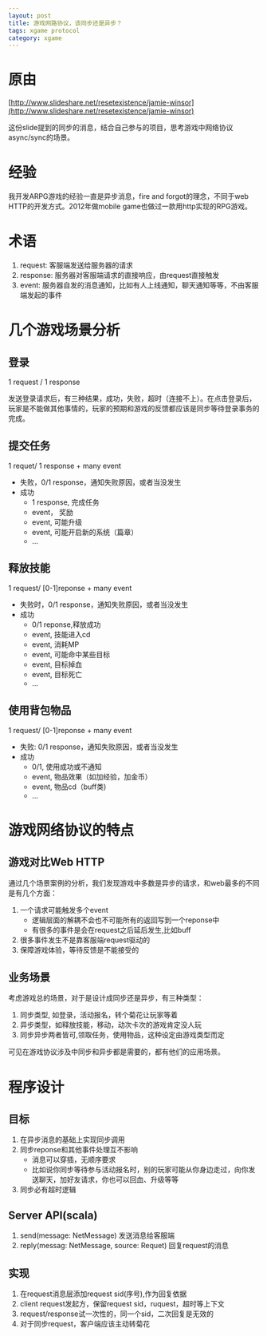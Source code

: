 ```yaml
---
layout: post
title: 游戏网路协议，该同步还是异步？
tags: xgame protocol
category: xgame
---
```


# 原由

[http://www.slideshare.net/resetexistence/jamie-winsor](http://www.slideshare.net/resetexistence/jamie-winsor)

这份slide提到的同步的消息，结合自己参与的项目，思考游戏中网络协议async/sync的场景。

# 经验

我开发ARPG游戏的经验一直是异步消息，fire and forgot的理念，不同于web HTTP的开发方式。2012年做mobile game也做过一款用http实现的RPG游戏。


# 术语
1. request: 客服端发送给服务器的请求
2. response: 服务器对客服端请求的直接响应，由request直接触发
3. event: 服务器自发的消息通知，比如有人上线通知，聊天通知等等，不由客服端发起的事件

# 几个游戏场景分析

## 登录
1 request / 1 response

发送登录请求后，有三种结果，成功，失败，超时（连接不上）。在点击登录后，玩家是不能做其他事情的，玩家的预期和游戏的反馈都应该是同步等待登录事务的完成。

## 提交任务

1 requet/ 1 response + many event

- 失败，0/1 response，通知失败原因，或者当没发生
- 成功
	- 1 response, 完成任务
	- event， 奖励
	- event, 可能升级
	- event, 可能开启新的系统（篇章）
	- ...

## 释放技能

1 request/ [0-1]reponse + many event

- 失败时，0/1 response，通知失败原因，或者当没发生
- 成功
	- 0/1 reponse,释放成功
	- event, 技能进入cd
	- event, 消耗MP
	- event, 可能命中某些目标
	- event, 目标掉血
	- event, 目标死亡
	- ...

## 使用背包物品

1 request/ [0-1]reponse + many event

- 失败: 0/1 response，通知失败原因，或者当没发生
- 成功
	- 0/1, 使用成功或不通知
	- event, 物品效果（如加经验，加金币）
	- event, 物品cd（buff类)
	- ...

# 游戏网络协议的特点

## 游戏对比Web HTTP

通过几个场景案例的分析，我们发现游戏中多数是异步的请求，和web最多的不同是有几个方面：

1. 一个请求可能触发多个event
	- 逻辑层面的解耦不会也不可能所有的返回写到一个reponse中
	- 有很多的事件是会在request之后延后发生,比如buff
2. 很多事件发生不是靠客服端request驱动的
3. 保障游戏体验，等待反馈是不能接受的

## 业务场景

考虑游戏总的场景，对于是设计成同步还是异步，有三种类型：
1. 同步类型, 如登录，活动报名，转个菊花让玩家等着
2. 异步类型，如释放技能，移动，动次卡次的游戏肯定没人玩
3. 同步异步两者皆可,领取任务，使用物品，这种设定由游戏类型而定

可见在游戏协议涉及中同步和异步都是需要的，都有他们的应用场景。

# 程序设计

## 目标
1. 在异步消息的基础上实现同步调用
2. 同步reponse和其他事件处理互不影响
	- 消息可以穿插，无顺序要求
	- 比如说你同步等待参与活动报名时，别的玩家可能从你身边走过，向你发送聊天，加好友请求，你也可以回血、升级等等
3. 同步必有超时逻辑

## Server API(scala)

1. send(message: NetMessage)
	发送消息给客服端
2. reply(messag: NetMessage, source: Requet)
	回复request的消息

## 实现

1. 在request消息层添加request sid(序号),作为回复依据
2. client request发起方，保留request sid，ruquest，超时等上下文
3. request/response试一次性的，同一个sid，二次回复是无效的
4. 对于同步request，客户端应该主动转菊花


	